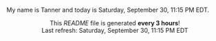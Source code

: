 My name is Tanner and today is Saturday, September 30, 11:15 PM EDT.

<p align="center">This <i>README</i> file is generated <b>every 3 hours</b>!</br>Last refresh: Saturday, September 30, 11:15 PM EDT<br /></p>

